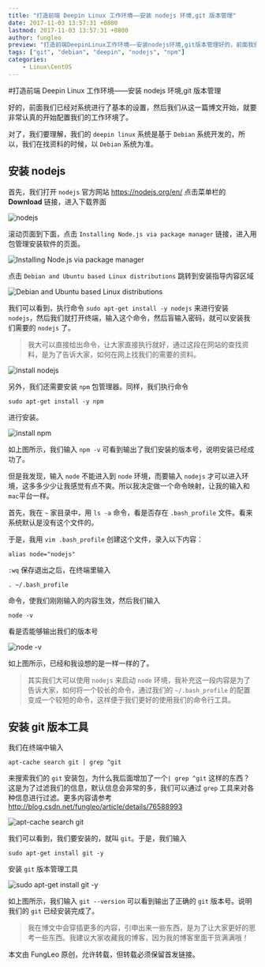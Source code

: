 ```yaml
---
title: "打造前端 Deepin Linux 工作环境——安装 nodejs 环境,git 版本管理"
date: 2017-11-03 13:57:31 +0800
lastmod: 2017-11-03 13:57:31 +0800
author: fungleo
preview: "打造前端DeepinLinux工作环境——安装nodejs环境,git版本管理好的，前面我们已经对系统进行了基本的设置，然后我们从这一篇博文开始，就要非常认真的开始配置我们的工作环境了。对了，我们要理解，我们的deepinlinux系统是基于Debian系统开发的，所以，我们在找资料的时候，以Debian系统为准。安装nodejs首先，我们打开nodejs官方网站h"
tags: ["git", "debian", "deepin", "nodejs", "npm"]
categories:
    - Linux\CentOS
---
```


#打造前端 Deepin Linux 工作环境——安装 nodejs 环境,git 版本管理

好的，前面我们已经对系统进行了基本的设置，然后我们从这一篇博文开始，就要非常认真的开始配置我们的工作环境了。

对了，我们要理解，我们的 `deepin linux` 系统是基于 `Debian` 系统开发的，所以，我们在找资料的时候，以 `Debian` 系统为准。

## 安装 nodejs

首先，我们打开 `nodejs` 官方网站 https://nodejs.org/en/ 点击菜单栏的 **Download** 链接，进入下载界面

![nodejs](http://img.blog.csdn.net/20171103131234544?watermark/2/text/aHR0cDovL2Jsb2cuY3Nkbi5uZXQvRnVuZ0xlbw==/font/5a6L5L2T/fontsize/400/fill/I0JBQkFCMA==/dissolve/70/gravity/SouthEast)

滚动页面到下面，点击 `Installing Node.js via package manager` 链接，进入用包管理安装软件的页面。

![Installing Node.js via package manager](http://img.blog.csdn.net/20171103131423598?watermark/2/text/aHR0cDovL2Jsb2cuY3Nkbi5uZXQvRnVuZ0xlbw==/font/5a6L5L2T/fontsize/400/fill/I0JBQkFCMA==/dissolve/70/gravity/SouthEast)

点击 `Debian and Ubuntu based Linux distributions` 跳转到安装指导内容区域

![Debian and Ubuntu based Linux distributions](http://img.blog.csdn.net/20171103131737778?watermark/2/text/aHR0cDovL2Jsb2cuY3Nkbi5uZXQvRnVuZ0xlbw==/font/5a6L5L2T/fontsize/400/fill/I0JBQkFCMA==/dissolve/70/gravity/SouthEast)

我们可以看到，执行命令 `sudo apt-get install -y nodejs` 来进行安装 `nodejs`，然后我们就打开终端，输入这个命令，然后盲输入密码，就可以安装我们需要的 `nodejs` 了。

> 我大可以直接给出命令，让大家直接执行就好，通过这段在网站的查找资料，是为了告诉大家，如何在网上找我们的需要的资料。

![install nodejs](http://img.blog.csdn.net/20171103132310809?watermark/2/text/aHR0cDovL2Jsb2cuY3Nkbi5uZXQvRnVuZ0xlbw==/font/5a6L5L2T/fontsize/400/fill/I0JBQkFCMA==/dissolve/70/gravity/SouthEast)

另外，我们还需要安装 `npm` 包管理器。同样，我们执行命令 

```#
sudo apt-get install -y npm
```

进行安装。

![install npm](http://img.blog.csdn.net/20171103132504234?watermark/2/text/aHR0cDovL2Jsb2cuY3Nkbi5uZXQvRnVuZ0xlbw==/font/5a6L5L2T/fontsize/400/fill/I0JBQkFCMA==/dissolve/70/gravity/SouthEast)

如上图所示，我们输入 `npm -v` 可看到输出了我们安装的版本号，说明安装已经成功了。

但是我发现，输入 `node` 不能进入到 `node` 环境，而要输入 `nodejs` 才可以进入环境，这多多少少让我感觉有点不爽。所以我决定做一个命令映射，让我的输入和 `mac`平台一样。

首先，我在 `~` 家目录中，用 `ls -a` 命令，看是否存在 `.bash_profile` 文件。看来系统默认是没有这个文件的。

于是，我用 `vim .bash_profile` 创建这个文件，录入以下内容：

```#
alias node="nodejs"
```
`:wq` 保存退出之后，在终端里输入

```#
. ~/.bash_profile
```
命令，使我们刚刚输入的内容生效，然后我们输入

```#
node -v
```

看是否能够输出我们的版本号

![node -v](http://img.blog.csdn.net/20171103134300194?watermark/2/text/aHR0cDovL2Jsb2cuY3Nkbi5uZXQvRnVuZ0xlbw==/font/5a6L5L2T/fontsize/400/fill/I0JBQkFCMA==/dissolve/70/gravity/SouthEast)

如上图所示，已经和我设想的是一样一样的了。

> 其实我们大可以使用 `nodejs` 来启动 `node` 环境，我补充这一段内容是为了告诉大家，如何将一个较长的命令，通过我们的 `~/.bash_profile` 的配置变成一个较短的命令，这样便于我们更好的使用我们的命令行工具。

## 安装 git 版本工具

我们在终端中输入

```#
apt-cache search git | grep ^git
```
来搜索我们的 `git` 安装包，为什么我后面增加了一个`| grep ^git` 这样的东西？这是为了过滤我们的信息，默认信息会非常的多，我们可以通过 `grep` 工具来对各种信息进行过滤。更多内容请参考 http://blog.csdn.net/fungleo/article/details/76588993

![apt-cache search git](http://img.blog.csdn.net/20171103135220717?watermark/2/text/aHR0cDovL2Jsb2cuY3Nkbi5uZXQvRnVuZ0xlbw==/font/5a6L5L2T/fontsize/400/fill/I0JBQkFCMA==/dissolve/70/gravity/SouthEast)

我们可以看到，我们要安装的，就叫 `git`。于是，我们输入

```#
sudo apt-get install git -y
```

安装 `git` 版本管理工具

![sudo apt-get install git -y](http://img.blog.csdn.net/20171103135424432?watermark/2/text/aHR0cDovL2Jsb2cuY3Nkbi5uZXQvRnVuZ0xlbw==/font/5a6L5L2T/fontsize/400/fill/I0JBQkFCMA==/dissolve/70/gravity/SouthEast)

如上图所示，我们输入 `git --version` 可以看到输出了正确的 `git` 版本号。说明我们的 `git` 已经安装完成了。

> 我在博文中会穿插更多的内容，引申出来一些东西，是为了让大家更好的思考一些东西。我建议大家收藏我的博客，因为我的博客里面干货满满哦！

本文由 FungLeo 原创，允许转载，但转载必须保留首发链接。